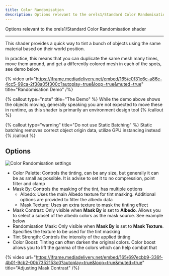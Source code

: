 ```yaml
---
title: Color Randomisation
description: Options relevant to the orels1/Standard Color Randomisation shader
---
```


Options relevant to the orels1/Standard Color Randomisation shader

---

This shader provides a quick way to tint a bunch of objects using the same material based on their world position.

In practice, this means that you can duplicate the same mesh many times, move them around, and get a differently colored mesh in each of the spots, see demo below

{% video url="https://iframe.mediadelivery.net/embed/165/c0f31e6c-a86c-4cc5-99ca-2f38a05f300c?autoplay=true&loop=true&muted=true" title="Randomisation Demo" /%}

{% callout type="note" title="The Demo" %}
While the demo above shows the objects moving, generally speaking you are not expected to move these in runtime, as this shader is primarily an environment design tool
{% /callout %}

{% callout type="warning" title="Do not use Static Batching" %}
Static batching removes correct object origin data, utilize GPU instancing instead
{% /callout %}

## Options

![Color Randomisation settings](/img/docs/orl-standard/color-random/color-random.png "Color Randomisation settings")

- Color Palette: Controls the tinting, can be any size, but generally it can be as small as possible. It is advise to set it to no compression, point filter and clamp
- Mask By: Controls the masking of the tint, has multiple options
  - Albedo: Uses the main Albedo texture for tint masking. Additional options are provided to filter the albedo data
  - Mask Texture: Uses an extra texture to mask the tinting effect
- Mask Contrast: Only visible when **Mask By** is set to **Albedo**. Allows you to select a subset of the albedo colors as the mask source. See example below
- Randomisation Mask: Only visible when **Mask By** is set to **Mask Texture**. Specifies the texture to be used for the tint masking
- Tint Strength: Controls the intensity of the applied tinting
- Color Boost: Tinting can often darken the original colors. Color boost allows you to lift the gamma of the colors which can help combat that

{% video url="https://iframe.mediadelivery.net/embed/165/697ecbb9-336f-4b01-9cb2-00b7352153c0?autoplay=true&loop=true&muted=true" title="Adjusting Mask Contrast" /%}
